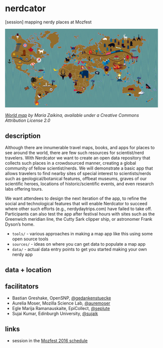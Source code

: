 # nerdcator
[session] mapping nerdy places at Mozfest

![WorldMap](images/world.jpg)

*[World map](http://farm8.staticflickr.com/7123/7105972961_c17a3f75f6_b.jpg) by Maria Zaikina, available under a Creative Commons Attribution License 2.0*

## description

Although there are innumerable travel maps, books, and apps for places to see around the world, there are few such resources for scientist/nerd travelers. With Nerdcator we want to create an open data repository that collects such places in a crowdsourced manner, creating a global community of fellow scientist/nerds. We will demonstrate a basic app that allows travelers to find nearby sites of special interest to scientists/nerds such as geological/botanical features, offbeat museums, graves of our scientific heroes, locations of historic/scientific events, and even research labs offering tours. 

We want attendees to design the next iteration of the app, to refine the social and technological features that will enable Nerdcator to succeed where other such efforts (e.g., nerdydaytrips.com) have failed to take off. Participants can also test the app after festival hours with sites such as the Greenwich meridian line, the Cutty Sark clipper ship, or astronomer Frank Dyson’s home.

* `tools/` - various approaches in making a map app like this using some open source tools
* `sources/` - ideas on where you can get data to populate a map app
* `data/` - actual data entry points to get you started making your own nerdy app

## data + location

## facilitators

* Bastian Greshake, OpenSNP, [@gedankenstuecke](https://twitter.com/gedankenstuecke)
* Aurelia Moser, Mozilla Science Lab, [@auremoser](https://twitter.com/auremoser)
* Egle Marija Ramanauskaite, EpiCollect, [@seplute](https://twitter.com/seplute)
* Sujai Kumar, Edinburgh University, [@sujaik](https://twitter.com/sujaik)

## links

* session in the [Mozfest 2016 schedule](https://app.mozillafestival.org/#_session-443)

